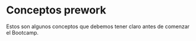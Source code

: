 # Conceptos prework

Estos son algunos conceptos que debemos tener claro antes de comenzar el Bootcamp.
